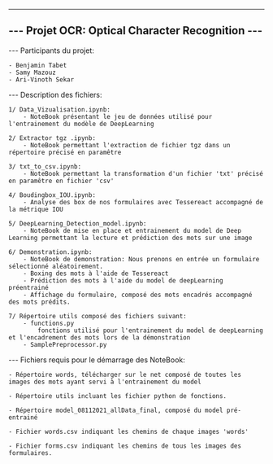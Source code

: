 -------------------------------------------------
--- Projet OCR: Optical Character Recognition ---
-------------------------------------------------

--- Participants du projet:

	- Benjamin Tabet
	- Samy Mazouz
	- Ari-Vinoth Sekar


--- Description des fichiers:

	1/ Data_Vizualisation.ipynb:
		- NoteBook présentant le jeu de données utilisé pour l'entrainement du modèle de DeepLearning

	2/ Extractor tgz .ipynb:
		- NoteBook permettant l'extraction de fichier tgz dans un répertoire précisé en paramêtre

	3/ txt_to_csv.ipynb:
		- NoteBook permettant la transformation d'un fichier 'txt' précisé en paramêtre en fichier 'csv'

	4/ Boudingbox_IOU.ipynb:
		- Analyse des box de nos formulaires avec Tessereact accompagné de la métrique IOU

	5/ DeepLearning_Detection_model.ipynb:
		- NoteBook de mise en place et entrainement du model de Deep Learning permettant la lecture et prédiction des mots sur une image

	6/ Demonstration.ipynb:
		- NoteBook de demonstration: Nous prenons en entrée un formulaire sélectionné aléatoirement.
		- Boxing des mots à l'aide de Tessereact
		- Prédiction des mots à l'aide du model de deepLearning préentrainé
		- Affichage du formulaire, composé des mots encadrés accompagné des mots prédits.

	7/ Répertoire utils composé des fichiers suivant:
		- functions.py
			fonctions utilisé pour l'entrainement du model de deepLearning et l'encadrement des mots lors de la démonstration
		- SamplePreprocessor.py


--- Fichiers requis pour le démarrage des NoteBook:

	- Répertoire words, télécharger sur le net composé de toutes les images des mots ayant servi à l'entrainement du model

    - Répertoire utils incluant les fichier python de fonctions.

    - Répertoire model_08112021_allData_final, composé du model pré-entrainé

	- Fichier words.csv indiquant les chemins de chaque images 'words'

	- Fichier forms.csv indiquant les chemins de tous les images des formulaires. 
